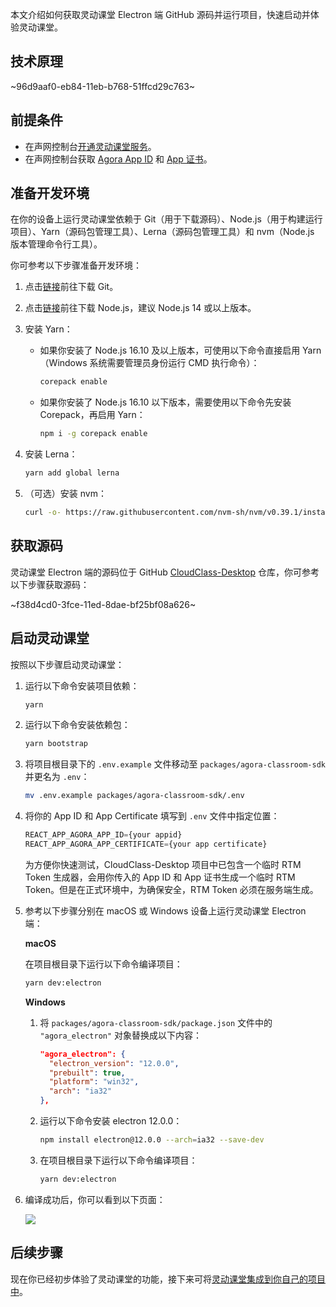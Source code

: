 本文介绍如何获取灵动课堂 Electron 端 GitHub 源码并运行项目，快速启动并体验灵动课堂。

## 技术原理

~96d9aaf0-eb84-11eb-b768-51ffcd29c763~

<a name="prerequisites"></a>

## 前提条件

-   在声网控制台[开通灵动课堂服务](/cn/agora-class/agora_class_enable?platform=Web)。
-   在声网控制台获取 [Agora App ID](/cn/Agora%20Platform/get_appid_token#获取-app-id) 和 [App 证书](/cn/Agora%20Platform/get_appid_token#获取-app-证书)。

<a name="dev-env"></a>

## 准备开发环境

在你的设备上运行灵动课堂依赖于 Git（用于下载源码）、Node.js（用于构建运行项目）、Yarn（源码包管理工具）、Lerna（源码包管理工具）和 nvm（Node.js 版本管理命令行工具）。

你可参考以下步骤准备开发环境：

1. 点击[链接](https://git-scm.com/downloads)前往下载 Git。

2. 点击[链接](https://nodejs.org/zh-cn/download/)前往下载 Node.js，建议 Node.js 14 或以上版本。

3. 安装 Yarn：

    - 如果你安装了 Node.js 16.10 及以上版本，可使用以下命令直接启用 Yarn（Windows 系统需要管理员身份运行 CMD 执行命令）：

        ```bash
        corepack enable
        ```

    - 如果你安装了 Node.js 16.10 以下版本，需要使用以下命令先安装 Corepack，再启用 Yarn：

        ```bash
        npm i -g corepack enable
        ```

4. 安装 Lerna：

    ```bash
    yarn add global lerna
    ```

5. （可选）安装 nvm：

    ```bash
    curl -o- https://raw.githubusercontent.com/nvm-sh/nvm/v0.39.1/install.sh | bash
    ```

## 获取源码

灵动课堂 Electron 端的源码位于 GitHub [CloudClass-Desktop](https://github.com/AgoraIO-Community/CloudClass-Desktop) 仓库，你可参考以下步骤获取源码：

~f38d4cd0-3fce-11ed-8dae-bf25bf08a626~

## 启动灵动课堂

按照以下步骤启动灵动课堂：

1. 运行以下命令安装项目依赖：

    ```bash
    yarn
    ```

2. 运行以下命令安装依赖包：

    ```bash
    yarn bootstrap
    ```

3. 将项目根目录下的 `.env.example` 文件移动至 `packages/agora-classroom-sdk` 并更名为 `.env`：

    ```bash
    mv .env.example packages/agora-classroom-sdk/.env
    ```

4. 将你的 App ID 和 App Certificate 填写到 `.env` 文件中指定位置：

    ```typescript
    REACT_APP_AGORA_APP_ID={your appid}
    REACT_APP_AGORA_APP_CERTIFICATE={your app certificate}
    ```

    为方便你快速测试，CloudClass-Desktop 项目中已包含一个临时 RTM Token 生成器，会用你传入的 App ID 和 App 证书生成一个临时 RTM Token。但是在正式环境中，为确保安全，RTM Token 必须在服务端生成。

5. 参考以下步骤分别在 macOS 或 Windows 设备上运行灵动课堂 Electron 端：

    **macOS**

    在项目根目录下运行以下命令编译项目：

    ```bash
    yarn dev:electron
    ```

    **Windows**

    1. 将 `packages/agora-classroom-sdk/package.json` 文件中的 `"agora_electron"` 对象替换成以下内容：

        ```json
        "agora_electron": {
          "electron_version": "12.0.0",
          "prebuilt": true,
          "platform": "win32",
          "arch": "ia32"
        },
        ```

    2. 运行以下命令安装 electron 12.0.0：

        ```bash
        npm install electron@12.0.0 --arch=ia32 --save-dev
        ```

    3. 在项目根目录下运行以下命令编译项目：

        ```bash
        yarn dev:electron
        ```

6. 编译成功后，你可以看到以下页面：

	![](https://web-cdn.agora.io/docs-files/1664335467039)

## 后续步骤

现在你已经初步体验了灵动课堂的功能，接下来可将[灵动课堂集成到你自己的项目中](/cn/agora-class/agora_class_integrate_electron?platform=Electron)。

